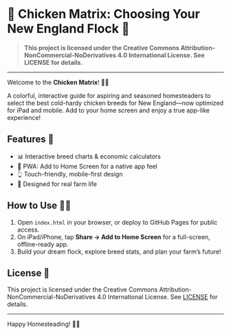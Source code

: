 # 🐔 Chicken Matrix: Choosing Your New England Flock 🚜

> **This project is licensed under the Creative Commons Attribution-NonCommercial-NoDerivatives 4.0 International License. See LICENSE for details.**

---

Welcome to the **Chicken Matrix**! 🥚🌾

A colorful, interactive guide for aspiring and seasoned homesteaders to select the best cold-hardy chicken breeds for New England—now optimized for iPad and mobile. Add to your home screen and enjoy a true app-like experience!

## Features 🐣
- 📊 Interactive breed charts & economic calculators
- 📱 PWA: Add to Home Screen for a native app feel
- 👆 Touch-friendly, mobile-first design
- 🏡 Designed for real farm life

## How to Use 🧑‍🌾
1. Open `index.html` in your browser, or deploy to GitHub Pages for public access.
2. On iPad/iPhone, tap **Share → Add to Home Screen** for a full-screen, offline-ready app.
3. Build your dream flock, explore breed stats, and plan your farm’s future!

## License 📜
This project is licensed under the Creative Commons Attribution-NonCommercial-NoDerivatives 4.0 International License. See [LICENSE](LICENSE) for details.

---

Happy Homesteading! 🐓🌻
